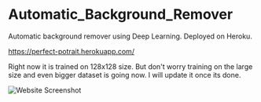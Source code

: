 # Automatic_Background_Remover
Automatic background remover using Deep Learning. Deployed on Heroku.

https://perfect-potrait.herokuapp.com/

Right now it is trained on 128x128 size. But don't worry training on the large size and even bigger dataset is going now.
I will update it once its done.

<img src="https://github.com/G0rav/Automatic_Background_Remover/blob/main/src/Website_Screenshot.png" alt="Website Screenshot">

